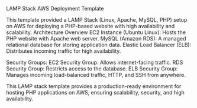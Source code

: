 LAMP Stack AWS Deployment Template

This template provided a LAMP Stack (Linux, Apache, MySQL, PHP) setup on AWS for deploying a PHP-based website with high availability and scalability.
Architecture Overview
EC2 Instance (Ubuntu Linux): Hosts the PHP website with Apache web server.
MySQL (Amazon RDS): A managed relational database for storing application data.
Elastic Load Balancer (ELB): Distributes incoming traffic for high availability.

Security Groups:
EC2 Security Group: Allows internet-facing traffic.
RDS Security Group: Restricts access to the database.
ELB Security Group: Manages incoming load-balanced traffic, HTTP, and SSH from anywhere.

This LAMP stack template provides a production-ready environment for hosting PHP applications on AWS, ensuring scalability, security, and high availability.
